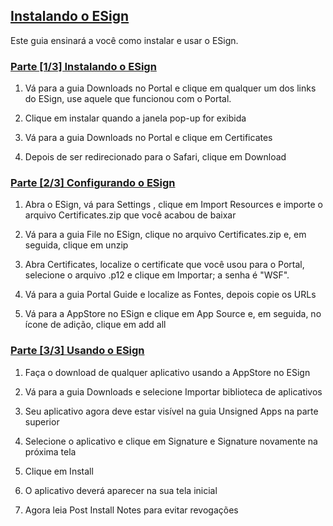 ## [Instalando o ESign](accent://)

Este guia ensinará a você como instalar e usar o ESign.

### [Parte [1/3] Instalando o ESign](accent://)

1. Vá para a guia Downloads no Portal e clique em qualquer um dos links do ESign, use aquele que funcionou com o Portal.

2. Clique em instalar quando a janela pop-up for exibida

3. Vá para a guia Downloads no Portal e clique em Certificates

4. Depois de ser redirecionado para o Safari, clique em Download

### [Parte [2/3] Configurando o ESign](accent://)

1. Abra o ESign, vá para Settings , clique em Import Resources e importe o arquivo Certificates.zip que você acabou de baixar

2. Vá para a guia File no ESign, clique no arquivo Certificates.zip e, em seguida, clique em unzip

3. Abra Certificates, localize o certificate que você usou para o Portal, selecione o arquivo .p12 e clique em Importar; a senha é "WSF".

4. Vá para a guia Portal Guide e localize as Fontes, depois copie os URLs

5. Vá para a AppStore no ESign e clique em App Source e, em seguida, no ícone de adição, clique em add all

### [Parte [3/3] Usando o ESign](accent://)

1. Faça o download de qualquer aplicativo usando a AppStore no ESign

2. Vá para a guia Downloads e selecione Importar biblioteca de aplicativos

3. Seu aplicativo agora deve estar visível na guia Unsigned Apps na parte superior

4. Selecione o aplicativo e clique em Signature e Signature novamente na próxima tela

5. Clique em Install

6. O aplicativo deverá aparecer na sua tela inicial

7. Agora leia Post Install Notes para evitar revogações
